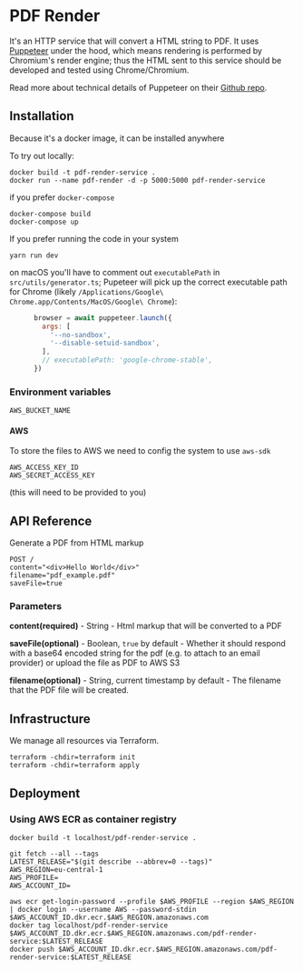 # PDF Render

It's an HTTP service that will convert a HTML string to PDF. It uses [Puppeteer](https://pptr.dev/) under the hood, which means rendering is performed by Chromium's render engine; thus the HTML sent to this service should be developed and tested using Chrome/Chromium.

Read more about technical details of Puppeteer on their [Github repo](https://github.com/puppeteer/puppeteer).

## Installation

Because it's a docker image, it can be installed anywhere

To try out locally:

```shell
docker build -t pdf-render-service .
docker run --name pdf-render -d -p 5000:5000 pdf-render-service
```

if you prefer `docker-compose`

```shell
docker-compose build
docker-compose up
```

If you prefer running the code in your system

```shell
yarn run dev
```

on macOS you'll have to comment out `executablePath` in `src/utils/generator.ts`; Pupeteer will pick up the correct executable path for Chrome (likely `/Applications/Google\ Chrome.app/Contents/MacOS/Google\ Chrome`):

```javascript
      browser = await puppeteer.launch({
        args: [
          '--no-sandbox',
          '--disable-setuid-sandbox',
        ],
        // executablePath: 'google-chrome-stable',
      })
```

### Environment variables
```
AWS_BUCKET_NAME
```

#### AWS

To store the files to AWS we need to config the system to use `aws-sdk`

```
AWS_ACCESS_KEY_ID
AWS_SECRET_ACCESS_KEY
```
(this will need to be provided to you)

## API Reference

Generate a PDF from HTML markup

```
POST /
content="<div>Hello World</div>"
filename="pdf_example.pdf"
saveFile=true
```

### Parameters
**content(required)** - String - Html markup that will be converted to a PDF

**saveFile(optional)** - Boolean, `true` by default - Whether it should respond with a base64 encoded string for the pdf (e.g. to attach to an email provider) or upload the file as PDF to AWS S3

**filename(optional)** - String, current timestamp by default - The filename that the PDF file will be created.


## Infrastructure

We manage all resources via Terraform.

```shell
terraform -chdir=terraform init
terraform -chdir=terraform apply
```

## Deployment

### Using AWS ECR as container registry
```shell
docker build -t localhost/pdf-render-service .

git fetch --all --tags
LATEST_RELEASE="$(git describe --abbrev=0 --tags)"
AWS_REGION=eu-central-1
AWS_PROFILE=
AWS_ACCOUNT_ID=

aws ecr get-login-password --profile $AWS_PROFILE --region $AWS_REGION | docker login --username AWS --password-stdin $AWS_ACCOUNT_ID.dkr.ecr.$AWS_REGION.amazonaws.com
docker tag localhost/pdf-render-service $AWS_ACCOUNT_ID.dkr.ecr.$AWS_REGION.amazonaws.com/pdf-render-service:$LATEST_RELEASE
docker push $AWS_ACCOUNT_ID.dkr.ecr.$AWS_REGION.amazonaws.com/pdf-render-service:$LATEST_RELEASE
```
